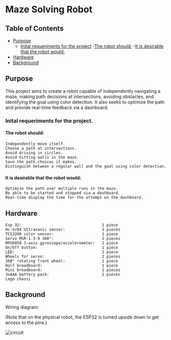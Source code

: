 
# Maze Solving Robot

## Table of Contents
- [Purpose](#purpose)
    - [Inital requeriments for the project](#initial-requirements-for-the-project)
      -[The robot should:](#the-robot-should)
      -[It is desirable that the robot would:](#it-is-desirable-that-the-robot-would)
- [Hardware](#hardware)
- [Background](#background)

## Purpose

This project aims to create a robot capable of independently navigating a maze, making path decisions at intersections, avoiding obstacles, and identifying the goal using color detection. It also seeks to optimize the path and provide real-time feedback via a dashboard.

### Inital requeriments for the project.

#### The robot should:

    Independently move itself.
    Choose a path at intersections.
    Avoid driving in circles.
    Avoid hitting walls in the maze.
    Save the path choices it makes.
    Distinguish between a regular wall and the goal using color detection.

#### It is desirable that the robot would:

    Optimize the path over multiple runs in the maze.
    Be able to be started and stopped via a dashboard.
    Real-time display the time for the attempt on the dashboard.


## Hardware

    Esp 32:                                   1 piece
    Hc-Sr04 Ultrasonic sensor:                3 pieces
    TCS3200 color sensor:                     1 piece
    Servo MSR-1.3-9 360°:                     2 pieces
    MPU6050 3-axis gyroscope/accelerometer:   1 piece 
    On/Off button:                            1 piece
    LED:                                      1 piece
    Wheels for servo:                         2 pieces
    360° rotating front wheel:                1 piece
    Half breadboard:                          1 piece
    Mini breadboard:                          2 pieces
    3xAAA battery pack:                       2 pieces
    Lego chassi

## Background

Wiring diagram: 

(Note that on the physical robot, the ESP32 is turned upside down to get access to the pins.)

![circuit](https://github.com/Zachral/maze_robot_esp/assets/101337887/a4b77c5f-a8fc-4ea3-92a7-6ecd24f4ad6a)

